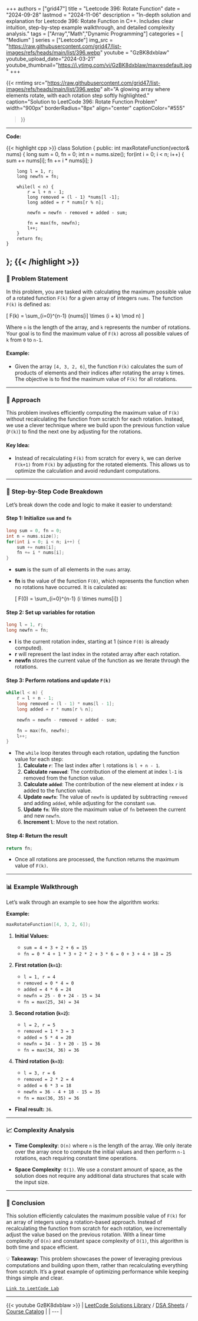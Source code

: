 
+++
authors = ["grid47"]
title = "Leetcode 396: Rotate Function"
date = "2024-09-28"
lastmod = "2024-11-06"
description = "In-depth solution and explanation for Leetcode 396: Rotate Function in C++. Includes clear intuition, step-by-step example walkthrough, and detailed complexity analysis."
tags = ["Array","Math","Dynamic Programming"]
categories = [
    "Medium"
]
series = ["Leetcode"]
img_src = "https://raw.githubusercontent.com/grid47/list-images/refs/heads/main/list/396.webp"
youtube = "GzBK8dxblaw"
youtube_upload_date="2024-03-21"
youtube_thumbnail="https://i.ytimg.com/vi/GzBK8dxblaw/maxresdefault.jpg"
+++


{{< rmtimg 
    src="https://raw.githubusercontent.com/grid47/list-images/refs/heads/main/list/396.webp" 
    alt="A glowing array where elements rotate, with each rotation step softly highlighted."
    caption="Solution to LeetCode 396: Rotate Function Problem"
    width="900px"
    borderRadius="8px"
    align="center" 
    captionColor="#555"
>}}
---
**Code:**

{{< highlight cpp >}}
class Solution {
public:
    int maxRotateFunction(vector<int>& nums) {
        long sum = 0, fn = 0;
        int n = nums.size();
        for(int i = 0; i < n; i++) {
            sum += nums[i];
            fn += i * nums[i];
        }

        long l = 1, r;
        long newfn = fn;

        while(l < n) {
            r = l + n - 1;
            long removed = (l - 1) *nums[l -1];
            long added = r * nums[r % n];

            newfn = newfn - removed + added - sum;

            fn = max(fn, newfn);
            l++;
        }
        return fn;
    }
};
{{< /highlight >}}
---

### 🚀 Problem Statement

In this problem, you are tasked with calculating the maximum possible value of a rotated function `F(k)` for a given array of integers `nums`. The function `F(k)` is defined as:

\[
F(k) = \sum_{i=0}^{n-1} (nums[i] \times (i + k) \mod n)
\]

Where `n` is the length of the array, and `k` represents the number of rotations. Your goal is to find the maximum value of `F(k)` across all possible values of `k` from `0` to `n-1`.

#### Example:
- Given the array `[4, 3, 2, 6]`, the function `F(k)` calculates the sum of products of elements and their indices after rotating the array `k` times. The objective is to find the maximum value of `F(k)` for all rotations.

---

### 🧠 Approach

This problem involves efficiently computing the maximum value of `F(k)` without recalculating the function from scratch for each rotation. Instead, we use a clever technique where we build upon the previous function value (`F(k)`) to find the next one by adjusting for the rotations.

#### Key Idea:
- Instead of recalculating `F(k)` from scratch for every `k`, we can derive `F(k+1)` from `F(k)` by adjusting for the rotated elements. This allows us to optimize the calculation and avoid redundant computations.

---

### 🔨 Step-by-Step Code Breakdown

Let’s break down the code and logic to make it easier to understand:

#### Step 1: Initialize `sum` and `fn`
```cpp
long sum = 0, fn = 0;
int n = nums.size();
for(int i = 0; i < n; i++) {
    sum += nums[i];
    fn += i * nums[i];
}
```
- **sum** is the sum of all elements in the `nums` array.
- **fn** is the value of the function `F(0)`, which represents the function when no rotations have occurred. It is calculated as:
  
  \[
  F(0) = \sum_{i=0}^{n-1} (i \times nums[i])
  \]

#### Step 2: Set up variables for rotation
```cpp
long l = 1, r;
long newfn = fn;
```
- **l** is the current rotation index, starting at 1 (since `F(0)` is already computed).
- **r** will represent the last index in the rotated array after each rotation.
- **newfn** stores the current value of the function as we iterate through the rotations.

#### Step 3: Perform rotations and update `F(k)`
```cpp
while(l < n) {
    r = l + n - 1;
    long removed = (l - 1) * nums[l - 1];
    long added = r * nums[r % n];

    newfn = newfn - removed + added - sum;

    fn = max(fn, newfn);
    l++;
}
```
- The `while` loop iterates through each rotation, updating the function value for each step:
  1. **Calculate `r`**: The last index after `l` rotations is `l + n - 1`.
  2. **Calculate `removed`**: The contribution of the element at index `l-1` is removed from the function value.
  3. **Calculate `added`**: The contribution of the new element at index `r` is added to the function value.
  4. **Update `newfn`**: The value of `newfn` is updated by subtracting `removed` and adding `added`, while adjusting for the constant `sum`.
  5. **Update `fn`**: We store the maximum value of `fn` between the current and new `newfn`.
  6. **Increment `l`**: Move to the next rotation.

#### Step 4: Return the result
```cpp
return fn;
```
- Once all rotations are processed, the function returns the maximum value of `F(k)`.

---

### 📊 Example Walkthrough

Let’s walk through an example to see how the algorithm works:

**Example:**
```cpp
maxRotateFunction([4, 3, 2, 6]);
```

1. **Initial Values:**
   - `sum = 4 + 3 + 2 + 6 = 15`
   - `fn = 0 * 4 + 1 * 3 + 2 * 2 + 3 * 6 = 0 + 3 + 4 + 18 = 25`
   
2. **First rotation (`k=1`):**
   - `l = 1, r = 4`
   - `removed = 0 * 4 = 0`
   - `added = 4 * 6 = 24`
   - `newfn = 25 - 0 + 24 - 15 = 34`
   - `fn = max(25, 34) = 34`

3. **Second rotation (`k=2`):**
   - `l = 2, r = 5`
   - `removed = 1 * 3 = 3`
   - `added = 5 * 4 = 20`
   - `newfn = 34 - 3 + 20 - 15 = 36`
   - `fn = max(34, 36) = 36`

4. **Third rotation (`k=3`):**
   - `l = 3, r = 6`
   - `removed = 2 * 2 = 4`
   - `added = 6 * 3 = 18`
   - `newfn = 36 - 4 + 18 - 15 = 35`
   - `fn = max(36, 35) = 36`

- **Final result:** `36`.

---

### 📈 Complexity Analysis

- **Time Complexity**: `O(n)` where `n` is the length of the array. We only iterate over the array once to compute the initial values and then perform `n-1` rotations, each requiring constant time operations.
  
- **Space Complexity**: `O(1)`. We use a constant amount of space, as the solution does not require any additional data structures that scale with the input size.

---

### 🏁 Conclusion

This solution efficiently calculates the maximum possible value of `F(k)` for an array of integers using a rotation-based approach. Instead of recalculating the function from scratch for each rotation, we incrementally adjust the value based on the previous rotation. With a linear time complexity of `O(n)` and constant space complexity of `O(1)`, this algorithm is both time and space efficient.

💡 **Takeaway:** This problem showcases the power of leveraging previous computations and building upon them, rather than recalculating everything from scratch. It’s a great example of optimizing performance while keeping things simple and clear.

[`Link to LeetCode Lab`](https://leetcode.com/problems/rotate-function/description/)

---
{{< youtube GzBK8dxblaw >}}
| [LeetCode Solutions Library](https://grid47.xyz/leetcode/) / [DSA Sheets](https://grid47.xyz/sheets/) / [Course Catalog](https://grid47.xyz/courses/) |
| --- |
